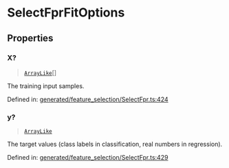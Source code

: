 # SelectFprFitOptions

## Properties

### X?

> [`ArrayLike`](../types/ArrayLike.md)[]

The training input samples.

Defined in:  [generated/feature\_selection/SelectFpr.ts:424](https://github.com/transitive-bullshit/scikit-learn-ts/blob/92ab806/packages/sklearn/src/generated/feature_selection/SelectFpr.ts#L424)

### y?

> [`ArrayLike`](../types/ArrayLike.md)

The target values (class labels in classification, real numbers in regression).

Defined in:  [generated/feature\_selection/SelectFpr.ts:429](https://github.com/transitive-bullshit/scikit-learn-ts/blob/92ab806/packages/sklearn/src/generated/feature_selection/SelectFpr.ts#L429)
